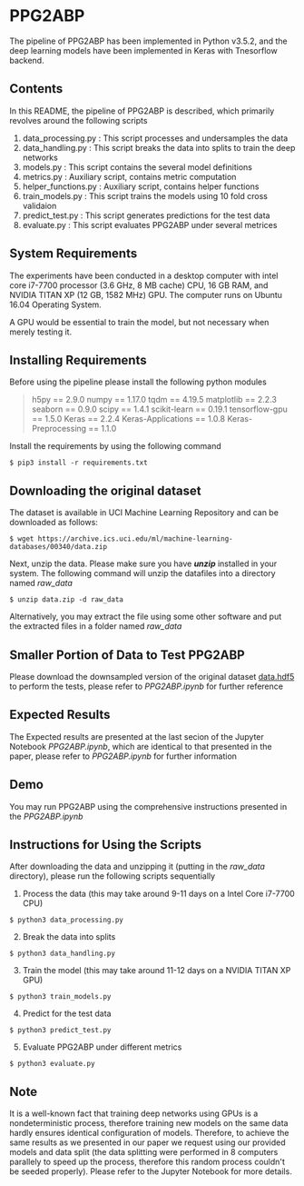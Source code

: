 # PPG2ABP
The pipeline of PPG2ABP has been implemented in Python v3.5.2, and the deep learning models have been implemented in Keras with Tnesorflow backend.

## Contents

In this README, the pipeline of PPG2ABP is described, which primarily revolves around the following scripts

1. data_processing.py : This script processes and undersamples the data
2. data_handling.py : This script breaks the data into splits to train the deep networks
3. models.py : This script contains the several model definitions
4. metrics.py : Auxiliary script, contains metric computation
5. helper_functions.py : Auxiliary script, contains helper functions
6. train_models.py : This script trains the models using 10 fold cross validaion
7. predict_test.py : This script generates predictions for the test data
8. evaluate.py : This script evaluates PPG2ABP under several metrices


## System Requirements

The experiments have been conducted in a desktop computer with intel core i7-7700 processor (3.6 GHz, 8 MB cache) CPU, 16 GB RAM, and NVIDIA TITAN XP (12 GB, 1582 MHz) GPU. The computer runs on Ubuntu 16.04 Operating System.

A GPU would be essential to train the model, but not necessary when merely testing it.



## Installing Requirements

Before using the pipeline please install the following python modules

> h5py == 2.9.0
> numpy == 1.17.0
> tqdm == 4.19.5
> matplotlib == 2.2.3
> seaborn == 0.9.0
> scipy == 1.4.1
> scikit-learn == 0.19.1
> tensorflow-gpu == 1.5.0
> Keras == 2.2.4
> Keras-Applications == 1.0.8
> Keras-Preprocessing == 1.1.0


Install the requirements by using the following command

```
$ pip3 install -r requirements.txt
```


## Downloading the original dataset

The dataset is available in UCI Machine Learning Repository and can be downloaded as follows:


```
$ wget https://archive.ics.uci.edu/ml/machine-learning-databases/00340/data.zip
```

Next, unzip the data. Please make sure you have ***unzip*** installed in your system. The following command will unzip the datafiles into a directory named *raw_data*

```
$ unzip data.zip -d raw_data
```

Alternatively, you may extract the file using some other software and put the extracted files in a folder named *raw_data*


## Smaller Portion of Data to Test PPG2ABP

Please download the downsampled version of the original dataset [data.hdf5](https://drive.google.com/file/d/1GtsQgPP_gEdeTJHws_O9zL8BviUBWfEO/view?usp=sharing) to perform the tests, please refer to *PPG2ABP.ipynb* for further reference

## Expected Results

The Expected results are presented at the last secion of the Jupyter Notebook *PPG2ABP.ipynb*, which are identical to that presented in the paper, please refer to *PPG2ABP.ipynb* for further information

## Demo 

You may run PPG2ABP using the comprehensive instructions presented in the *PPG2ABP.ipynb*

## Instructions for Using the Scripts

After downloading the data and unzipping it (putting in the *raw_data* directory), please run the following scripts sequentially

1. Process the data (this may take around 9-11 days on a Intel Core i7-7700 CPU)

```
$ python3 data_processing.py 
```

2. Break the data into splits

```
$ python3 data_handling.py 
```

3. Train the model (this may take around 11-12 days on a NVIDIA TITAN XP GPU)

```
$ python3 train_models.py 
```

4. Predict for the test data

```
$ python3 predict_test.py
```

5. Evaluate PPG2ABP under different metrics

```
$ python3 evaluate.py 
```



## Note

It is a well-known fact that training deep networks using GPUs is a nondeterministic process, therefore training new models on the same data hardly ensures identical configuration of models. Therefore, to achieve the same results as we presented in our paper we request using our provided models and data split (the data splitting were performed in 8 computers parallely to speed up the process, therefore this random process couldn't be seeded properly). Please refer to the Jupyter Notebook for more details.
 
